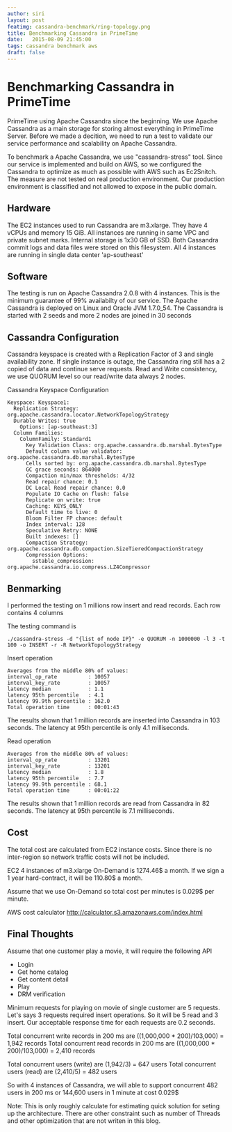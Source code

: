 ```yaml
---
author: siri
layout: post
featimg: cassandra-benchmark/ring-topology.png
title: Benchmarking Cassandra in PrimeTime
date:   2015-08-09 21:45:00
tags: cassandra benchmark aws
draft: false
---
```


Benchmarking Cassandra in PrimeTime
===================================

PrimeTime using Apache Cassandra since the beginning. We use Apache Cassandra as a main storage for storing almost everything in PrimeTime Server. Before we made a decition, we need to run a test to validate our service performance and scalability on Apache Cassandra. 

To benchmark a Apache Cassandra, we use "cassandra-stress" tool. Since our service is implemented and build on AWS, so we configured the Cassandra to optimize as much as possible with AWS such as Ec2Snitch. The measure are not tested on real production environment. Our production environment is classified and not allowed to expose in the public domain.

Hardware
--------
The EC2 instances used to run Cassandra are m3.xlarge. They have 4 vCPUs and memory 15 GiB. All instances are running in same VPC and private subnet marks. Internal storage is 1x30 GB of SSD. Both Cassandra commit logs and data files were stored on this filesystem. All 4 instances are running in single data center 'ap-southeast'

Software
--------
The testing is run on Apache Cassandra 2.0.8 with 4 instances. This is the minimum guarantee of 99% availabilty of our service. 
The Apache Cassandra is deployed on Linux and Oracle JVM 1.7.0_54. The Cassandra is started with 2 seeds and more 2 nodes are joined in 30 seconds

Cassandra Configuration
-----------------------
Cassandra keyspace is created with a Replication Factor of 3 and single availability zone. If single instance is outage, the Cassandra ring still has a 2 copied of data and continue serve requests. Read and Write consistency, we use QUORUM level so our read/write data always 2 nodes. 

Cassandra Keyspace Configuration

```
Keyspace: Keyspace1:
  Replication Strategy: org.apache.cassandra.locator.NetworkTopologyStrategy
  Durable Writes: true
    Options: [ap-southeast:3]
  Column Families:
    ColumnFamily: Standard1
      Key Validation Class: org.apache.cassandra.db.marshal.BytesType
      Default column value validator: org.apache.cassandra.db.marshal.BytesType
      Cells sorted by: org.apache.cassandra.db.marshal.BytesType
      GC grace seconds: 864000
      Compaction min/max thresholds: 4/32
      Read repair chance: 0.1
      DC Local Read repair chance: 0.0
      Populate IO Cache on flush: false
      Replicate on write: true
      Caching: KEYS_ONLY
      Default time to live: 0
      Bloom Filter FP chance: default
      Index interval: 128
      Speculative Retry: NONE
      Built indexes: []
      Compaction Strategy: org.apache.cassandra.db.compaction.SizeTieredCompactionStrategy
      Compression Options:
        sstable_compression: org.apache.cassandra.io.compress.LZ4Compressor
```

Benmarking
-------
I performed the testing on 1 millions row insert and read records. Each row contains 4 columns

The testing command is

```
./cassandra-stress -d "{list of node IP}" -e QUORUM -n 1000000 -l 3 -t 100 -o INSERT -r -R NetworkTopologyStrategy
```

Insert operation

```
Averages from the middle 80% of values:
interval_op_rate          : 10057
interval_key_rate         : 10057
latency median            : 1.1
latency 95th percentile   : 4.1
latency 99.9th percentile : 162.0
Total operation time      : 00:01:43
```
The results shown that 1 million records are inserted into Cassandra in 103 seconds. The latency at 95th percentile is only 4.1 milliseconds.

Read operation

```
Averages from the middle 80% of values:
interval_op_rate          : 13201
interval_key_rate         : 13201
latency median            : 1.8
latency 95th percentile   : 7.7
latency 99.9th percentile : 68.1
Total operation time      : 00:01:22
```
The results shown that 1 million records are read from Cassandra in 82 seconds. The latency at 95th percentile is 7.1 milliseconds.

Cost
----
The total cost are calculated from EC2 instance costs. Since there is no inter-region so network traffic costs will not be included.

EC2 4 instances of m3.xlarge On-Demand is 1274.46$ a month. If we sign a 1 year hard-contract, it will be 110.80$ a month.

Assume that we use On-Demand so total cost per minutes is 0.029$ per minute.

AWS cost calculator
http://calculator.s3.amazonaws.com/index.html

Final Thoughts
--------------
Assume that one customer play a movie, it will require the following API
* Login
* Get home catalog
* Get content detail
* Play
* DRM verification

Minimum requests for playing on movie of single customer are 5 requests. Let's says 3 requests required insert operations. So it will be 5 read and 3 insert. Our acceptable response time for each requests are 0.2 seconds.

Total concurrent write records in 200 ms are ((1,000,000 * 200)/103,000) = 1,942 records
Total concurrent read records in 200 ms are ((1,000,000 * 200)/103,000) = 2,410 records

Total concurrent users (write) are (1,942/3) = 647 users
Total concurrent users (read) are (2,410/5) = 482 users

So with 4 instances of Cassandra, we will able to support concurrent 482 users in 200 ms or 144,600 users in 1 minute at cost 0.029$

Note: This is only roughly calculate for estimating quick solution for seting up the architecture. There are other constraint such as number of Threads and other optimization that are not writen in this blog.

